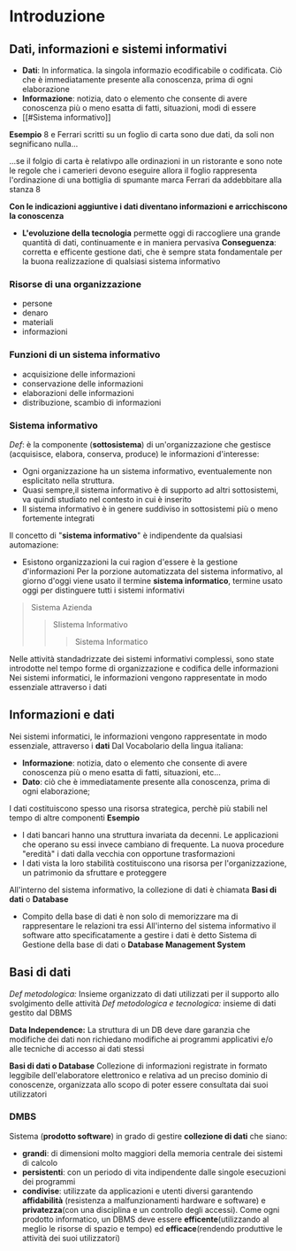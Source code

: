 # Introduzione

## Dati, informazioni e sistemi informativi
- **Dati**: In informatica. la singola informazio ecodificabile o codificata. Ciò che è immediatamente presente alla conoscenza, prima di ogni elaborazione
- **Informazione**: notizia, dato o elemento che consente di avere conoscenza più o meno esatta di fatti, situazioni, modi di essere
- [[#Sistema informativo]] 


**Esempio**
8 e Ferrari scritti su un foglio di carta sono due dati, da soli non segnificano nulla...

...se il folgio di carta è relativpo alle ordinazioni in un ristorante e sono note le regole che i camerieri devono eseguire allora il foglio rappresenta l'ordinazione di una bottiglia di spumante marca Ferrari da addebbitare alla stanza 8

**Con le indicazioni aggiuntive i dati diventano informazioni e arricchiscono la conoscenza**

- **L'evoluzione della tecnologia** permette oggi di raccogliere una grande quantità di dati, continuamente e in maniera pervasiva
**Conseguenza**: corretta e efficente gestione dati, che è sempre stata fondamentale per la buona realizzazione di qualsiasi sistema informativo

### Risorse di una organizzazione
- persone
- denaro
- materiali
- informazioni
### Funzioni di un sistema informativo
- acquisizione delle informazioni
- conservazione delle informazioni
- elaborazioni delle informazioni
- distribuzione, scambio di informazioni

### Sistema informativo
_Def_:
è la componente (**sottosistema**) di un'organizzazione che gestisce (acquisisce, elabora, conserva, produce) le informazioni d'interesse:
- Ogni organizzazione ha un sistema informativo, eventualemente non esplicitato nella struttura.
- Quasi sempre,il sistema informativo è di supporto ad altri sottosistemi, va quindi studiato nel contesto in cui è inserito
- Il sistema informativo è in genere suddiviso in sottosistemi più o meno fortemente integrati

Il concetto di "**sistema informativo**" è indipendente da qualsiasi automazione:
- Esistono organizzazioni la cui ragion d'essere è la gestione d'informazioni
Per la porzione automatizzata del sistema informativo, al giorno d'oggi viene usato il termine **sistema informatico**, termine usato oggi per distinguere tutti i sistemi informativi

>Sistema Azienda
>>SIistema Informativo
>>>Sistema Informatico

Nelle attività standadrizzate dei sistemi informativi complessi, sono state introdotte nel tempo forme di organizzazione e codifica delle informazioni
Nei sistemi informatici, le informazioni vengono rappresentate in modo essenziale attraverso i dati

## Informazioni e dati
Nei sistemi informatici, le informazioni vengono rappresentate in modo essenziale, attraverso i **dati**
Dal Vocabolario della lingua italiana:
- **Informazione**: notizia, dato o elemento che consente di avere conoscenza più o meno esatta di fatti, situazioni, etc...
- **Dato**: ciò che è immediatamente presente alla conoscenza, prima di ogni elaborazione;

I dati costituiscono spesso una risorsa strategica, perchè più stabili nel tempo di altre componenti
**Esempio**
- I dati bancari hanno una struttura invariata da decenni. Le applicazioni che operano su essi invece cambiano di frequente. La nuova procedure "eredità" i dati dalla vecchia con opportune trasformazioni
- I dati vista la loro stabilità costituiscono una risorsa per l'organizzazione, un patrimonio da sfruttare e proteggere

All'interno del sistema informativo, la collezione di dati è chiamata **Basi di dati** o **Database**
- Compito della base di dati è non solo di memorizzare ma di rappresentare le relazioni tra essi
All'interno del sistema informativo il software atto specificatamente a gestire i dati è detto Sistema di Gestione della base di dati o **Database Management System**

## Basi di dati

_Def metodologica:_ Insieme organizzato di dati utilizzati per il supporto allo svolgimento delle attività
_Def metodologica e tecnologica:_ insieme di dati gestito dal DBMS

**Data Independence:** La struttura di un DB deve dare garanzia che modifiche dei dati non richiedano modifiche ai programmi applicativi e/o alle tecniche di accesso ai dati stessi

**Basi di dati o Database**
Collezione di informazioni registrate in formato leggibile dell'elaboratore elettronico e relativa ad un preciso dominio di conoscenze, organizzata allo scopo di poter essere consultata dai suoi utilizzatori

### DMBS
Sistema (**prodotto software**) in grado di gestire **collezione di dati** che siano:
- **grandi**: di dimensioni molto maggiori della memoria centrale dei sistemi di calcolo
- **persistenti**: con un periodo di vita indipendente dalle singole esecuzioni dei programmi
- **condivise**: utilizzate da applicazioni e utenti diversi
garantendo **affidabilità** (resistenza a malfunzionamenti hardware e software) e **privatezza**(con una disciplina e un controllo degli accessi). Come ogni prodotto informatico, un DBMS deve essere **efficente**(utilizzando al meglio le risorse di spazio e tempo) ed **efficace**(rendendo produttive le attività dei suoi utilizzatori)